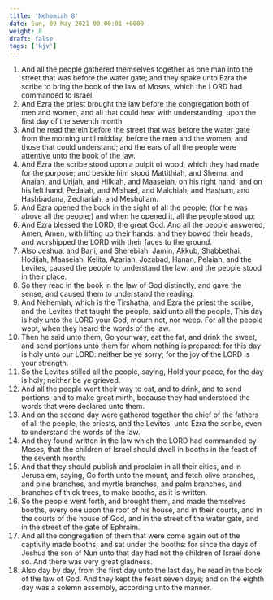 ```yaml
---
title: 'Nehemiah 8'
date: Sun, 09 May 2021 00:00:01 +0000
weight: 8
draft: false
tags: ['kjv'] 
---
```


1. And all the people gathered themselves together as one man into the street that was before the water gate; and they spake unto Ezra the scribe to bring the book of the law of Moses, which the LORD had commanded to Israel.
2. And Ezra the priest brought the law before the congregation both of men and women, and all that could hear with understanding, upon the first day of the seventh month.
3. And he read therein before the street that was before the water gate from the morning until midday, before the men and the women, and those that could understand; and the ears of all the people were attentive unto the book of the law.
4. And Ezra the scribe stood upon a pulpit of wood, which they had made for the purpose; and beside him stood Mattithiah, and Shema, and Anaiah, and Urijah, and Hilkiah, and Maaseiah, on his right hand; and on his left hand, Pedaiah, and Mishael, and Malchiah, and Hashum, and Hashbadana, Zechariah, and Meshullam.
5. And Ezra opened the book in the sight of all the people; (for he was above all the people;) and when he opened it, all the people stood up:
6. And Ezra blessed the LORD, the great God. And all the people answered, Amen, Amen, with lifting up their hands: and they bowed their heads, and worshipped the LORD with their faces to the ground.
7. Also Jeshua, and Bani, and Sherebiah, Jamin, Akkub, Shabbethai, Hodijah, Maaseiah, Kelita, Azariah, Jozabad, Hanan, Pelaiah, and the Levites, caused the people to understand the law: and the people stood in their place.
8. So they read in the book in the law of God distinctly, and gave the sense, and caused them to understand the reading.
9. And Nehemiah, which is the Tirshatha, and Ezra the priest the scribe, and the Levites that taught the people, said unto all the people, This day is holy unto the LORD your God; mourn not, nor weep. For all the people wept, when they heard the words of the law.
10. Then he said unto them, Go your way, eat the fat, and drink the sweet, and send portions unto them for whom nothing is prepared: for this day is holy unto our LORD: neither be ye sorry; for the joy of the LORD is your strength.
11. So the Levites stilled all the people, saying, Hold your peace, for the day is holy; neither be ye grieved.
12. And all the people went their way to eat, and to drink, and to send portions, and to make great mirth, because they had understood the words that were declared unto them.
13. And on the second day were gathered together the chief of the fathers of all the people, the priests, and the Levites, unto Ezra the scribe, even to understand the words of the law.
14. And they found written in the law which the LORD had commanded by Moses, that the children of Israel should dwell in booths in the feast of the seventh month:
15. And that they should publish and proclaim in all their cities, and in Jerusalem, saying, Go forth unto the mount, and fetch olive branches, and pine branches, and myrtle branches, and palm branches, and branches of thick trees, to make booths, as it is written.
16. So the people went forth, and brought them, and made themselves booths, every one upon the roof of his house, and in their courts, and in the courts of the house of God, and in the street of the water gate, and in the street of the gate of Ephraim.
17. And all the congregation of them that were come again out of the captivity made booths, and sat under the booths: for since the days of Jeshua the son of Nun unto that day had not the children of Israel done so. And there was very great gladness.
18. Also day by day, from the first day unto the last day, he read in the book of the law of God. And they kept the feast seven days; and on the eighth day was a solemn assembly, according unto the manner.
